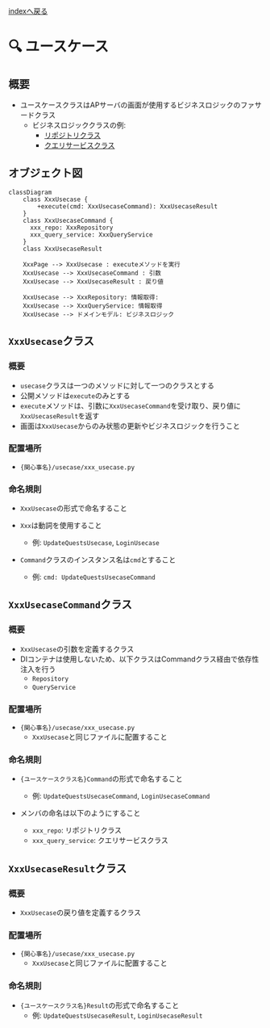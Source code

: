 [indexへ戻る](../index.md)
# 🔍 ユースケース

## 概要
- ユースケースクラスはAPサーバの画面が使用するビジネスロジックのファサードクラス
  - ビジネスロジッククラスの例:
    - [リポジトリクラス](リポジトリクラス_repository.md)
    - [クエリサービスクラス](クエリサービス-queryservice.md)

## オブジェクト図
```mermaid
classDiagram
    class XxxUsecase {
        +execute(cmd: XxxUsecaseCommand): XxxUsecaseResult
    }
    class XxxUsecaseCommand {
      xxx_repo: XxxRepository
      xxx_query_service: XxxQueryService
    }
    class XxxUsecaseResult

    XxxPage --> XxxUsecase : executeメソッドを実行
    XxxUsecase --> XxxUsecaseCommand : 引数
    XxxUsecase --> XxxUsecaseResult : 戻り値

    XxxUsecase --> XxxRepository: 情報取得: 
    XxxUsecase --> XxxQueryService: 情報取得
    XxxUsecase --> ドメインモデル: ビジネスロジック
```

## `XxxUsecase`クラス
### 概要
- `usecase`クラスは一つのメソッドに対して一つのクラスとする
- 公開メソッドは`execute`のみとする
- `execute`メソッドは、引数に`XxxUsecaseCommand`を受け取り、戻り値に`XxxUsecaseResult`を返す
- 画面は`XxxUsecase`からのみ状態の更新やビジネスロジックを行うこと

### 配置場所
- `{関心事名}/usecase/xxx_usecase.py`

### 命名規則
- `XxxUsecase`の形式で命名すること
- `Xxx`は動詞を使用すること
  - 例: `UpdateQuestsUsecase`, `LoginUsecase`

- `Command`クラスのインスタンス名は`cmd`とすること
  - 例: `cmd: UpdateQuestsUsecaseCommand`

## `XxxUsecaseCommand`クラス
### 概要
- `XxxUsecase`の引数を定義するクラス
- DIコンテナは使用しないため、以下クラスはCommandクラス経由で依存性注入を行う
  - `Repository`
  - `QueryService`

### 配置場所
- `{関心事名}/usecase/xxx_usecase.py`
    - `XxxUsecase`と同じファイルに配置すること

### 命名規則
- `{ユースケースクラス名}Command`の形式で命名すること
  - 例: `UpdateQuestsUsecaseCommand`, `LoginUsecaseCommand`

- メンバの命名は以下のようにすること
  - `xxx_repo`: リポジトリクラス
  - `xxx_query_service`: クエリサービスクラス

## `XxxUsecaseResult`クラス
### 概要
- `XxxUsecase`の戻り値を定義するクラス

### 配置場所
- `{関心事名}/usecase/xxx_usecase.py`
    - `XxxUsecase`と同じファイルに配置すること

### 命名規則
- `{ユースケースクラス名}Result`の形式で命名すること
  - 例: `UpdateQuestsUsecaseResult`, `LoginUsecaseResult` 
